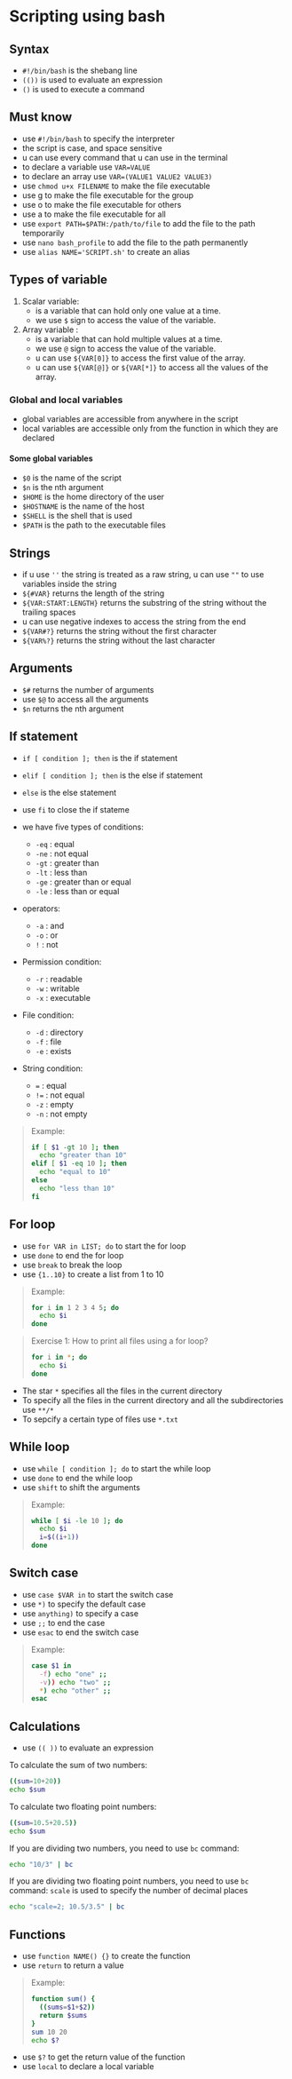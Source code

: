 # Scripting using bash
## Syntax
- `#!/bin/bash` is the shebang line
- `(())` is used to evaluate an expression
- `()` is used to execute a command
## Must know
- use `#!/bin/bash` to specify the interpreter
- the script is case, and space sensitive
- u can use every command that u can use in the terminal
- to declare a variable use `VAR=VALUE`
- to declare an array use `VAR=(VALUE1 VALUE2 VALUE3)`
- use `chmod u+x FILENAME` to make the file executable
- use g to make the file executable for the group
- use o to make the file executable for others
- use a to make the file executable for all
- use `export PATH=$PATH:/path/to/file` to add the file to the path temporarily
- use `nano bash_profile` to add the file to the path permanently
- use `alias NAME='SCRIPT.sh'` to create an alias
## Types of variable 
1. Scalar variable:
   - is a variable that can hold only one value at a time.
   - we use `$` sign to access the value of the variable.
2. Array variable :
   - is a variable that can hold multiple values at a time.
   - we use `@` sign to access the value of the variable.
   - u can use `${VAR[0]}` to access the first value of the array.
   - u can use `${VAR[@]}` or `${VAR[*]}` to access all the values of the array.
### Global and local variables
- global variables are accessible from anywhere in the script
- local variables are accessible only from the function in which they are declared
#### Some global variables
- `$0` is the name of the script
- `$n` is the nth argument
- `$HOME` is the home directory of the user 
- `$HOSTNAME` is the name of the host
- `$SHELL` is the shell that is used
- `$PATH` is the path to the executable files
## Strings
- if u use `''` the string is treated as a raw string, u can use `""` to use variables inside the string
- `${#VAR}` returns the length of the string
- `${VAR:START:LENGTH}` returns the substring of the string without the trailing spaces
- u can use negative indexes to access the string from the end
- `${VAR#?}` returns the string without the first character
- `${VAR%?}` returns the string without the last character
## Arguments
- `$#` returns the number of arguments
- use `$@` to access all the arguments
- `$n` returns the nth argument

## If statement
- `if [ condition ]; then` is the if statement
- `elif [ condition ]; then` is the else if statement
- `else` is the else statement
- use `fi` to close the if stateme
- we have five types of conditions:
  - `-eq` : equal
  - `-ne` : not equal
  - `-gt` : greater than
  - `-lt` : less than
  - `-ge` : greater than or equal
  - `-le` : less than or equal

- operators:
  - `-a` : and
  - `-o` : or
  - `!` : not
  
- Permission condition:
  - `-r` : readable
  - `-w` : writable
  - `-x` : executable
  
- File condition:
  - `-d` : directory
  - `-f` : file
  - `-e` : exists 

- String condition:
  - `=` : equal
  - `!=` : not equal
  - `-z` : empty
  - `-n` : not empty

> Example:
> ```bash
> if [ $1 -gt 10 ]; then
>   echo "greater than 10"
> elif [ $1 -eq 10 ]; then
>   echo "equal to 10"
> else
>   echo "less than 10"
> fi
>```

## For loop
- use `for VAR in LIST; do` to start the for loop
- use `done` to end the for loop
- use `break` to break the loop
- use `{1..10}` to create a list from 1 to 10
> Example:
> ```bash
> for i in 1 2 3 4 5; do
>   echo $i
> done
> ```

> Exercise 1:
> How to print all files using a for loop?
> ```bash
> for i in *; do
>   echo $i
> done
> ```
- The star `*` specifies all the files in the current directory
- To specify all the files in the current directory and all the subdirectories use `**/*`
- To sepcify a certain type of files use `*.txt`

## While loop
- use `while [ condition ]; do` to start the while loop
- use `done` to end the while loop
- use `shift` to shift the arguments
> Example:
> ```bash
> while [ $i -le 10 ]; do
>   echo $i
>   i=$((i+1))
> done
> ```

## Switch case
- use `case $VAR in` to start the switch case
- use `*)` to specify the default case
- use `anything)` to specify a case
- use `;;` to end the case
- use `esac` to end the switch case
> Example:
> ```bash
> case $1 in
>   -f) echo "one" ;;
>   -v)) echo "two" ;;
>   *) echo "other" ;;
> esac
>
> ```


## Calculations
- use `(( ))` to evaluate an expression

To calculate the sum of two numbers:
```bash
((sum=10+20))
echo $sum
```

To calculate two floating point numbers:
```bash
((sum=10.5+20.5))
echo $sum
```
If you are dividing two numbers, you need to use `bc` command:
```bash
echo "10/3" | bc
```

If you are dividing two floating point numbers, you need to use `bc` command:
`scale` is used to specify the number of decimal places
```bash
echo "scale=2; 10.5/3.5" | bc
```

## Functions
- use `function NAME() {}` to create the function
- use `return` to return a value

> Example:
> ```bash
> function sum() {
>   ((sums=$1+$2))
>   return $sums
> }
> sum 10 20
> echo $?
> ```
- use `$?` to get the return value of the function
- use `local` to declare a local variable